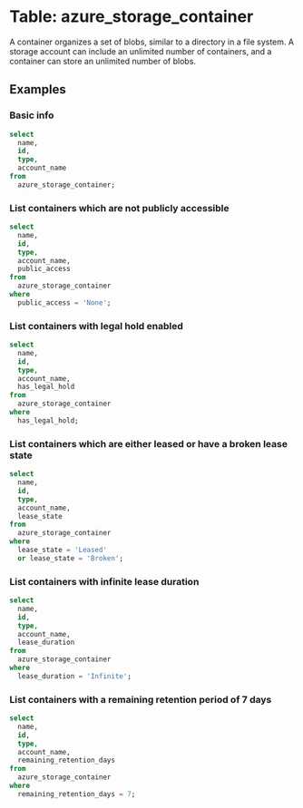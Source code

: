 # Table: azure_storage_container

A container organizes a set of blobs, similar to a directory in a file system. A storage account can include an unlimited number of containers, and a container can store an unlimited number of blobs.

## Examples

### Basic info

```sql
select
  name,
  id,
  type,
  account_name
from
  azure_storage_container;
```

### List containers which are not publicly accessible

```sql
select
  name,
  id,
  type,
  account_name,
  public_access
from
  azure_storage_container
where
  public_access = 'None';
```

### List containers with legal hold enabled

```sql
select
  name,
  id,
  type,
  account_name,
  has_legal_hold
from
  azure_storage_container
where
  has_legal_hold;
```

### List containers which are either leased or have a broken lease state

```sql
select
  name,
  id,
  type,
  account_name,
  lease_state
from
  azure_storage_container
where
  lease_state = 'Leased'
  or lease_state = 'Broken';
```

### List containers with infinite lease duration

```sql
select
  name,
  id,
  type,
  account_name,
  lease_duration
from
  azure_storage_container
where
  lease_duration = 'Infinite';
```

### List containers with a remaining retention period of 7 days

```sql
select
  name,
  id,
  type,
  account_name,
  remaining_retention_days
from
  azure_storage_container
where
  remaining_retention_days = 7;
```
